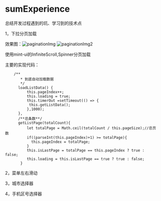 # sumExperience
总结开发过程遇到的坑、学习到的技术点

1，下拉分页加载

 效果图：![paginationImg](https://github.com/ruynzhang/sumExperience/tree/master/readMeImg/pagination1.png)
 ![paginationImg2](https://github.com/ruynzhang/sumExperience/tree/master/readMeImg/pagination2.png)
 
 使用mint-ui的InfiniteScroll,Spinner分页加载
 
 主要的实现代码：
	
        /**
           * 到底自动加载数据
           */
          loadListData() {
              this.pageIndex++;
              this.loading = true;
              this.timerOut =setTimeout(() => {
               this.getListData();
              },1000);
          },
          /**总条数**/
          getListPage(totalCount){
              let totalPage = Math.ceil(totalCount / this.pageSize);//总页数
              if((parseInt(this.pageIndex)+1) >= totalPage){
                this.pageIndex = totalPage;
              }
              this.isLastPage = totalPage == this.pageIndex ? true : false;
              this.loading = this.isLastPage == true ? true : false;
           }
 

2，菜单左右滑动

3，城市选择器

4，手机区号选择器
